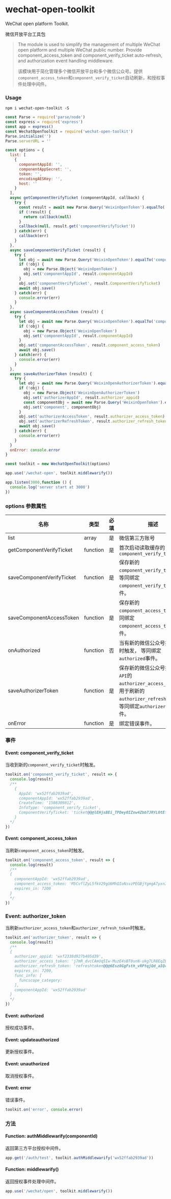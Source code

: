 # wechat-open-toolkit

WeChat open platform Toolkit.

微信开放平台工具包

> The module is used to simplify the management of multiple WeChat open platform and multiple WeChat public number. Provide component_access_token and component_verify_ticket auto-refresh, and authorization event handling middleware.
>
> 该模块用于简化管理多个微信开放平台和多个微信公众号。提供`component_access_token`和`component_verify_ticket`自动刷新，和授权事件处理中间件。

### Usage

```shell
npm i wechat-open-toolkit -S
```

```javascript
const Parse = require('parse/node')
const express = require('express')
const app = express()
const WechatOpenToolkit = require('wechat-open-toolkit')
Parse.initialize('')
Parse.serverURL = ''

const options = {
  list: [
    {
      componentAppId: '',
      componentAppSecret: '',
      token: '',
      encodingAESKey: '',
      host: ''
    }
  ],
  async getComponentVerifyTicket (componentAppId, callback) {
    try {
      const result = await new Parse.Query('WeixinOpenToken').equalTo('componentAppId', componentAppId).first()
      if (!result) {
        return callback(null)
      }
      callback(null, result.get('componentVerifyTicket'))
    } catch(err) {
      callback(err)
    }
  },
  async saveComponentVerifyTicket (result) {
    try {
      let obj = await new Parse.Query('WeixinOpenToken').equalTo('componentAppId', result.componentAppId).first()
      if (!obj) {
        obj = new Parse.Object('WeixinOpenToken')
        obj.set('componentAppId', result.componentAppId)
      }
      obj.set('componentVerifyTicket', result.ComponentVerifyTicket)
      await obj.save()
    } catch(err) {
      console.error(err)
    }
  },
  async saveComponentAccessToken (result) {
    try {
      let obj = await new Parse.Query('WeixinOpenToken').equalTo('componentAppId', result.componentAppId).first()
      if (!obj) {
        obj = new Parse.Object('WeixinOpenToken')
        obj.set('componentAppId', result.componentAppId)
      }
      obj.set('componentAccessToken', result.component_access_token)
      await obj.save()
    } catch(err) {
      console.error(err)
    }
  },
  async saveAuthorizerToken (result) {
    try {
      let obj = await new Parse.Query('WeixinOpenAuthorizerToken').equalTo('authorizerAppId', result.authorizer_appid).first()
      if (!obj) {
        obj = new Parse.Object('WeixinOpenAuthorizerToken')
        obj.set('authorizerAppId', result.authorizer_appid)
        const componentObj = await new Parse.Query('WeixinOpenToken').equalTo('componentAppId', result.componentAppId).first()
        obj.set('component', componentObj)
      }
      obj.set('authorizerAccessToken', result.authorizer_access_token)
      obj.set('authorizerRefreshToken', result.authorizer_refresh_token)
      await obj.save()
    } catch(err) {
      console.error(err)
    }
  }
  onError: console.error
}

const toolkit = new WechatOpenToolkit(options)

app.use('/wechat-open', toolkit.middlewarify())

app.listen(3000,function () {
  console.log('server start at 3000')
})
```

### options 参数属性

| 名称                        | 类型       | 必填   | 描述                                       |
| ------------------------- | -------- | ---- | ---------------------------------------- |
| list                      | array    | 是    | 微信第三方账号                                  |
| getComponentVerifyTicket  | function | 是    | 首次启动读取缓存的`component_verify_ticket`       |
| saveComponentVerifyTicket | function | 是    | 保存新的`component_verify_ticket`，等同绑定`component_verify_ticket`事件。 |
| saveComponentAccessToken  | function | 是    | 保存新的`component_access_token`，等同绑定`component_access_token`事件。 |
| onAuthorized              | function | 否    | 当有新的微信公众号授权事件时触发， 等同绑定`authorized`事件。    |
| saveAuthorizerToken       | function | 是    | 保存新的微信公众号授权调用`API`的`authorizer_access_token`和用于刷新的`authorizer_refresh_token`，等同绑定`authorizer_token`事件。 |
| onError                   | function | 是    | 绑定错误事件。                                  |

### 事件

#### Event: component_verify_ticket

当收到新的`component_verify_ticket`时触发。

```javascript
toolkit.on('component_verify_ticket', result => {
  console.log(result)
  /**
  	{
      AppId: 'wx52ffab2939ad',
      componentAppId: 'wx52ffab2939ad',
      CreateTime: '1508309812',
      InfoType: 'component_verify_ticket',
      ComponentVerifyTicket: 'ticket@@@lEHjsBEi_TPDey0IZxw4Zbb7JRYLOtEf9ksvDpSwzkwog3R6xEpdaK0yIee7JOyOXM0V7cp0dpM58GKmb8FSKA'
  	}
  */
})
```

#### Event: component_access_token

当刷新`component_access_token`时触发。

```javascript
toolkit.on('component_access_token', result => {
  console.log(result)
  /**
  {
    componentAppId: 'wx52ffab2939ad',
    component_access_token: 'M5CvflZyL5fkV29gU6MhQIoNsvzPEGBjYgmgA7yxnI_l8sblqm0QUULiMHoWY3gXPOnenZs3-42x_EenE1DEAg2F1K3X_fOI44h_eqxrV_7b0K7yc3pEGf_qTZl8HOlyCTSiAHAVML',
    expires_in: 7200
  }
  */
})
```

### Event: authorizer_token

当刷新`authorizer_access_token`和`authorizer_refresh_token`时触发。

```javascript
toolkit.on('authorizer_token', result => {
  console.log(result)
  /**
  {
    authorizer_appid: 'wxf2338d927b405d39',
    authorizer_access_token: 'j7mR_dvcCAmUq5Iw-MuzE4sBT0unN-ukg7LR8EqZEQ1wZ7oyw0rs1Idk40d7uxriOubE3795JiFa3e5jDGdofRpTemXd2HLLV6p_i_Uwy7m2Rp-qv1k1ld-T9iCCDcVeQONdALDFDC',
    authorizer_refresh_token: 'refreshtoken@@@6Esz0GgFsth_vRPtqjQd_aIQcCBcJ4iuzQFf3akLwgg',
    expires_in: 7200,
    func_info: [
      funcscope_category: 
    ],
    componentAppId: 'wx52ffab2939ad'
  }
  */
})
```

#### Event: authorized

授权成功事件。

#### Event: updateauthorized

更新授权事件。

#### Event: unauthorized

取消授权事件。

#### Event: error

错误事件。

```Javascript
toolkit.on('error', console.error)
```

### 方法

#### Function: authMiddlewarify(componentId)

返回第三方平台授权中间件。

```javascript
app.get('/auth/test', toolkit.authMiddlewarify('wx52ffab2939ad'))
```

#### Function: middlewarify()

返回授权事件处理中间件。

```javascript
app.use('/wechat/open', toolkit.middlewarify())
```

